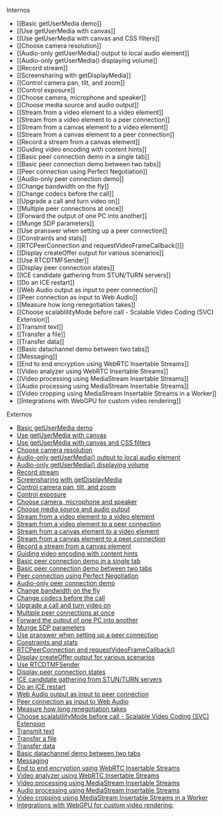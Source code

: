 
Internos

- [[Basic getUserMedia demo]]
- [[Use getUserMedia with canvas]]
- [[Use getUserMedia with canvas and CSS filters]]
- [[Choose camera resolution]]
- [[Audio-only getUserMedia() output to local audio element]]
- [[Audio-only getUserMedia() displaying volume]]
- [[Record stream]]
- [[Screensharing with getDisplayMedia]]
- [[Control camera pan, tilt, and zoom]]
- [[Control exposure]]
- [[Choose camera, microphone and speaker]]
- [[Choose media source and audio output]]
- [[Stream from a video element to a video element]]
- [[Stream from a video element to a peer connection]]
- [[Stream from a canvas element to a video element]]
- [[Stream from a canvas element to a peer connection]]
- [[Record a stream from a canvas element]]
- [[Guiding video encoding with content hints]]
- [[Basic peer connection demo in a single tab]]
- [[Basic peer connection demo between two tabs]]
- [[Peer connection using Perfect Negotiation]]
- [[Audio-only peer connection demo]]
- [[Change bandwidth on the fly]]
- [[Change codecs before the call]]
- [[Upgrade a call and turn video on]]
- [[Multiple peer connections at once]]
- [[Forward the output of one PC into another]]
- [[Munge SDP parameters]]
- [[Use pranswer when setting up a peer connection]]
- [[Constraints and stats]]
- [[RTCPeerConnection and requestVideoFrameCallback()]]
- [[Display createOffer output for various scenarios]]
- [[Use RTCDTMFSender]]
- [[Display peer connection states]]
- [[ICE candidate gathering from STUN/TURN servers]]
- [[Do an ICE restart]]
- [[Web Audio output as input to peer connection]]
- [[Peer connection as input to Web Audio]]
- [[Measure how long renegotiation takes]]
- [[Choose scalablilityMode before call - Scalable Video Coding (SVC) Extension]]
- [[Transmit text]]
- [[Transfer a file]]
- [[Transfer data]]
- [[Basic datachannel demo between two tabs]]
- [[Messaging]]
- [[End to end encryption using WebRTC Insertable Streams]]
- [[Video analyzer using WebRTC Insertable Streams]]
- [[Video processing using MediaStream Insertable Streams]]
- [[Audio processing using MediaStream Insertable Streams]]
- [[Video cropping using MediaStream Insertable Streams in a Worker]]
- [[Integrations with WebGPU for custom video rendering]]

Externos

- [Basic getUserMedia demo](https://webrtc.github.io/samples/src/content/getusermedia/gum/)
- [Use getUserMedia with canvas](https://webrtc.github.io/samples/src/content/getusermedia/canvas/)
- [Use getUserMedia with canvas and CSS filters](https://webrtc.github.io/samples/src/content/getusermedia/filter/)
- [Choose camera resolution](https://webrtc.github.io/samples/src/content/getusermedia/resolution/)
- [Audio-only getUserMedia() output to local audio element](https://webrtc.github.io/samples/src/content/getusermedia/audio/)
- [Audio-only getUserMedia() displaying volume](https://webrtc.github.io/samples/src/content/getusermedia/volume/)
- [Record stream](https://webrtc.github.io/samples/src/content/getusermedia/record/)
- [Screensharing with getDisplayMedia](https://webrtc.github.io/samples/src/content/getusermedia/getdisplaymedia/)
- [Control camera pan, tilt, and zoom](https://webrtc.github.io/samples/src/content/getusermedia/pan-tilt-zoom/)
- [Control exposure](https://webrtc.github.io/samples/src/content/getusermedia/exposure/)
-  [Choose camera, microphone and speaker](https://webrtc.github.io/samples/src/content/devices/input-output/)
- [Choose media source and audio output](https://webrtc.github.io/samples/src/content/devices/multi/)
-  [Stream from a video element to a video element](https://webrtc.github.io/samples/src/content/capture/video-video/)
- [Stream from a video element to a peer connection](https://webrtc.github.io/samples/src/content/capture/video-pc/)
- [Stream from a canvas element to a video element](https://webrtc.github.io/samples/src/content/capture/canvas-video/)
- [Stream from a canvas element to a peer connection](https://webrtc.github.io/samples/src/content/capture/canvas-pc/)
- [Record a stream from a canvas element](https://webrtc.github.io/samples/src/content/capture/canvas-record/)
- [Guiding video encoding with content hints](https://webrtc.github.io/samples/src/content/capture/video-contenthint/)
- [Basic peer connection demo in a single tab](https://webrtc.github.io/samples/src/content/peerconnection/pc1/)
- [Basic peer connection demo between two tabs](https://webrtc.github.io/samples/src/content/peerconnection/channel/)
- [Peer connection using Perfect Negotiation](https://webrtc.github.io/samples/src/content/peerconnection/perfect-negotiation/)
- [Audio-only peer connection demo](https://webrtc.github.io/samples/src/content/peerconnection/audio/)
- [Change bandwidth on the fly](https://webrtc.github.io/samples/src/content/peerconnection/bandwidth/)
- [Change codecs before the call](https://webrtc.github.io/samples/src/content/peerconnection/change-codecs/)
- [Upgrade a call and turn video on](https://webrtc.github.io/samples/src/content/peerconnection/upgrade/)
- [Multiple peer connections at once](https://webrtc.github.io/samples/src/content/peerconnection/multiple/)
- [Forward the output of one PC into another](https://webrtc.github.io/samples/src/content/peerconnection/multiple-relay/)
- [Munge SDP parameters](https://webrtc.github.io/samples/src/content/peerconnection/munge-sdp/)
- [Use pranswer when setting up a peer connection](https://webrtc.github.io/samples/src/content/peerconnection/pr-answer/)
- [Constraints and stats](https://webrtc.github.io/samples/src/content/peerconnection/constraints/)
- [RTCPeerConnection and requestVideoFrameCallback()](https://webrtc.github.io/samples/src/content/peerconnection/per-frame-callback/)
- [Display createOffer output for various scenarios](https://webrtc.github.io/samples/src/content/peerconnection/create-offer/)
- [Use RTCDTMFSender](https://webrtc.github.io/samples/src/content/peerconnection/dtmf/)
- [Display peer connection states](https://webrtc.github.io/samples/src/content/peerconnection/states/)
- [ICE candidate gathering from STUN/TURN servers](https://webrtc.github.io/samples/src/content/peerconnection/trickle-ice/)
- [Do an ICE restart](https://webrtc.github.io/samples/src/content/peerconnection/restart-ice/)
- [Web Audio output as input to peer connection](https://webrtc.github.io/samples/src/content/peerconnection/webaudio-input/)
- [Peer connection as input to Web Audio](https://webrtc.github.io/samples/src/content/peerconnection/webaudio-output/)
- [Measure how long renegotiation takes](https://webrtc.github.io/samples/src/content/peerconnection/negotiate-timing/)
- [Choose scalablilityMode before call - Scalable Video Coding (SVC) Extension](https://webrtc.github.io/samples/src/content/extensions/svc/)
- [Transmit text](https://webrtc.github.io/samples/src/content/datachannel/basic/)
- [Transfer a file](https://webrtc.github.io/samples/src/content/datachannel/filetransfer/)
- [Transfer data](https://webrtc.github.io/samples/src/content/datachannel/datatransfer/)
- [Basic datachannel demo between two tabs](https://webrtc.github.io/samples/src/content/datachannel/channel/)
- [Messaging](https://webrtc.github.io/samples/src/content/datachannel/messaging/)
- [End to end encryption using WebRTC Insertable Streams](https://webrtc.github.io/samples/src/content/insertable-streams/endtoend-encryption)
- [Video analyzer using WebRTC Insertable Streams](https://webrtc.github.io/samples/src/content/insertable-streams/video-analyzer)
-  [Video processing using MediaStream Insertable Streams](https://webrtc.github.io/samples/src/content/insertable-streams/video-processing)
-  [Audio processing using MediaStream Insertable Streams](https://webrtc.github.io/samples/src/content/insertable-streams/audio-processing)
-  [Video cropping using MediaStream Insertable Streams in a Worker](https://webrtc.github.io/samples/src/content/insertable-streams/video-crop)
- [Integrations with WebGPU for custom video rendering:](https://webrtc.github.io/samples/src/content/insertable-streams/webgpu)

